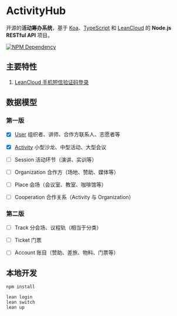 # ActivityHub

开源的**活动筹办系统**，基于 [Koa][1]、[TypeScript][2] 和 [LeanCloud][3] 的 **Node.js RESTful API** 项目。

[![NPM Dependency](https://david-dm.org/kaiyuanshe/ActivityHub.svg)][4]

## 主要特性

1. [LeanCloud 手机短信验证码登录](source/controller/Session.ts)

## 数据模型

### 第一版

-   [x] [User](source/model/User.ts) 组织者、讲师、合作方联系人、志愿者等

-   [x] [Activity](source/model/Activity.ts) 小型沙龙、中型活动、大型会议

-   [ ] Session 活动环节（演讲、实训等）

-   [ ] Organization 合作方（场地、赞助、媒体等）

-   [ ] Place 会场（会议室、教室、咖啡馆等）

-   [ ] Cooperation 合作关系（Activity 与 Organization）

### 第二版

-   [ ] Track 分会场、议程轨（相当于分类）

-   [ ] Ticket 门票

-   [ ] Account 账目（赞助、差旅、物料、门票等）

## 本地开发

```shell
npm install

lean login
lean switch
lean up
```

[1]: https://koajs.com/
[2]: https://www.typescriptlang.org/
[3]: https://leancloud.cn/
[4]: https://david-dm.org/kaiyuanshe/ActivityHub
